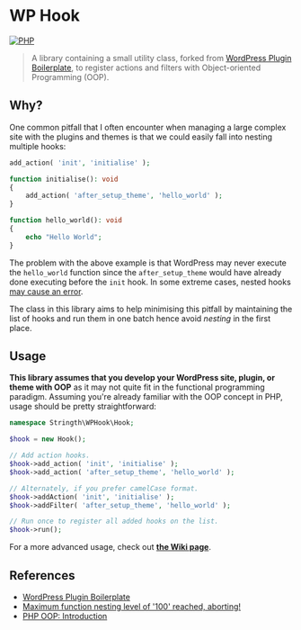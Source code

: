 # WP Hook

[![PHP](https://github.com/stringth/wp-hook/actions/workflows/php.yml/badge.svg)](https://github.com/stringth/wp-hook/actions/workflows/php.yml)

> A library containing a small utility class, forked from [WordPress Plugin Boilerplate](https://wppb.me/), to register actions and filters with Object-oriented Programming (OOP).

## Why?

One common pitfall that I often encounter when managing a large complex site with the plugins and themes is that we could easily fall into nesting multiple hooks:

```php
add_action( 'init', 'initialise' );

function initialise(): void
{
	add_action( 'after_setup_theme', 'hello_world' );
}

function hello_world(): void
{
    echo "Hello World";
}
```

The problem with the above example is that WordPress may never execute the `hello_world` function since the `after_setup_theme` would have already done executing before the `init` hook. In some extreme cases, nested hooks [may cause an error](https://wordpress.stackexchange.com/questions/147505/wp-insert-posts-fatal-error-maximum-function-nesting-level-of-100-reached-ab).

The class in this library aims to help minimising this pitfall by maintaining the list of hooks and run them in one batch hence avoid _nesting_ in the first place.

## Usage

**This library assumes that you develop your WordPress site, plugin, or theme with OOP** as it may not quite fit in the functional programming paradigm. Assuming you're already familiar with the OOP concept in PHP, usage should be pretty straightforward:

```php
namespace Stringth\WPHook\Hook;

$hook = new Hook();

// Add action hooks.
$hook->add_action( 'init', 'initialise' );
$hook->add_action( 'after_setup_theme', 'hello_world' );

// Alternately, if you prefer camelCase format.
$hook->addAction( 'init', 'initialise' );
$hook->addFilter( 'after_setup_theme', 'hello_world' );

// Run once to register all added hooks on the list.
$hook->run();
```

For a more advanced usage, check out **[the Wiki page](https://github.com/stringth/wp-hook/wiki)**.

## References

- [WordPress Plugin Boilerplate](https://wppb.me/)
- [Maximum function nesting level of '100' reached, aborting!](https://wordpress.stackexchange.com/questions/147505/wp-insert-posts-fatal-error-maximum-function-nesting-level-of-100-reached-ab)
- [PHP OOP: Introduction](https://phptherightway.com/#object-oriented-programming)
